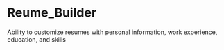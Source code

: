 # Reume_Builder
Ability to customize resumes with personal information, work experience, education, and skills

